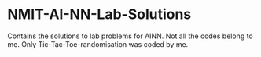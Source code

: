# NMIT-AI-NN-Lab-Solutions
Contains the solutions to lab problems for AINN.
Not all the codes belong to me. Only Tic-Tac-Toe-randomisation was coded by me.
